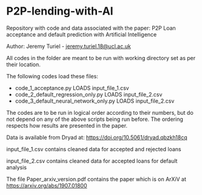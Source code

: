 # P2P-lending-with-AI
Repository with code and data associated with the paper: P2P Loan acceptance and default prediction with Artificial Intelligence

Author: Jeremy Turiel - jeremy.turiel.18@ucl.ac.uk

All codes in the folder are meant to be run with working directory set as per their location.

The following codes load these files:

- code_1_acceptance.py LOADS input_file_1.csv
- code_2_default_regression_only.py LOADS input_file_2.csv
- code_3_default_neural_network_only.py LOADS input_file_2.csv

The codes are to be run in logical order according to their numbers, but do not depend on any of the above scripts being run before. The ordering respects how results are presented in the paper.

Data is available from Dryad at: https://doi.org/10.5061/dryad.qbzkh18cq

input_file_1.csv contains cleaned data for accepted and rejected loans

input_file_2.csv contains cleaned data for accepted loans for default analysis

The file Paper_arxiv_version.pdf contains the paper which is on ArXiV at https://arxiv.org/abs/1907.01800